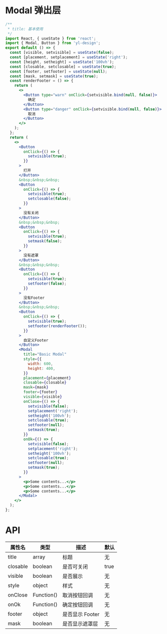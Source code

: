 # Modal 弹出层

```jsx
/**
 * title: 基本使用
 */
import React, { useState } from 'react';
import { Modal, Button } from 'yl-design';
export default () => {
  const [visible, setvisible] = useState(false);
  const [placement, setplacement] = useState('right');
  const [height, setheight] = useState('100vh');
  const [closable, setclosable] = useState(true);
  const [footer, setfooter] = useState(null);
  const [mask, setmask] = useState(true);
  const renderFooter = () => {
    return (
      <>
        <Button type="warn" onClick={setvisible.bind(null, false)}>
          确定
        </Button>
        <Button type="danger" onClick={setvisible.bind(null, false)}>
          取消
        </Button>
      </>
    );
  };
  return (
    <>
      <Button
        onClick={() => {
          setvisible(true);
        }}
      >
        打开
      </Button>
      &nbsp;&nbsp;&nbsp;
      <Button
        onClick={() => {
          setvisible(true);
          setclosable(false);
        }}
      >
        没有关闭
      </Button>
      &nbsp;&nbsp;&nbsp;
      <Button
        onClick={() => {
          setvisible(true);
          setmask(false);
        }}
      >
        没有遮罩
      </Button>
      &nbsp;&nbsp;&nbsp;
      <Button
        onClick={() => {
          setvisible(true);
          setfooter(false);
        }}
      >
        没有Footer
      </Button>
      &nbsp;&nbsp;&nbsp;
      <Button
        onClick={() => {
          setvisible(true);
          setfooter(renderFooter());
        }}
      >
        自定义Footer
      </Button>
      <Modal
        title="Basic Modal"
        style={{
          width: 600,
          height: 400,
        }}
        placement={placement}
        closable={closable}
        mask={mask}
        footer={footer}
        visible={visible}
        onClose={() => {
          setvisible(false);
          setplacement('right');
          setheight('100vh');
          setclosable(true);
          setfooter(null);
          setmask(true);
        }}
        onOk={() => {
          setvisible(false);
          setplacement('right');
          setheight('100vh');
          setclosable(true);
          setfooter(null);
          setmask(true);
        }}
      >
        <p>Some contents...</p>
        <p>Some contents...</p>
        <p>Some contents...</p>
      </Modal>
    </>
  );
};
```

# API

| **属性名** | **类型**   | **描述**        | **默认** |
| ---------- | ---------- | --------------- | -------- |
| title      | array      | 标题            | 无       |
| closable   | boolean    | 是否可关闭      | true     |
| visible    | boolean    | 是否展示        | 无       |
| style      | object     | 样式            | 无       |
| onClose    | Function() | 取消按钮回调    | 无       |
| onOk       | Function() | 确定按钮回调    | 无       |
| footer     | object     | 是否显示 Footer | 无       |
| mask       | boolean    | 是否显示遮罩层  | 无       |

